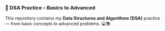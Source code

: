 ### 🚀 **DSA Practice – Basics to Advanced**

This repository contains my **Data Structures and Algorithms (DSA)** practice — from basic concepts to advanced problems. 💻📚
